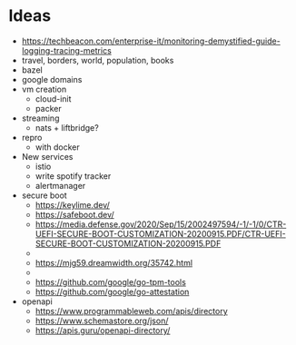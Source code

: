 # Ideas

- https://techbeacon.com/enterprise-it/monitoring-demystified-guide-logging-tracing-metrics
- travel, borders, world, population, books
- bazel
- google domains
- vm creation
  - cloud-init
  - packer
- streaming
  - nats + liftbridge?
- repro
  - with docker
- New services
  - istio
  - write spotify tracker
  - alertmanager
- secure boot
  - https://keylime.dev/
  - https://safeboot.dev/
  - https://media.defense.gov/2020/Sep/15/2002497594/-1/-1/0/CTR-UEFI-SECURE-BOOT-CUSTOMIZATION-20200915.PDF/CTR-UEFI-SECURE-BOOT-CUSTOMIZATION-20200915.PDF
  -
  - https://mjg59.dreamwidth.org/35742.html
  -
  - https://github.com/google/go-tpm-tools
  - https://github.com/google/go-attestation
- openapi
  - https://www.programmableweb.com/apis/directory
  - https://www.schemastore.org/json/
  - https://apis.guru/openapi-directory/

